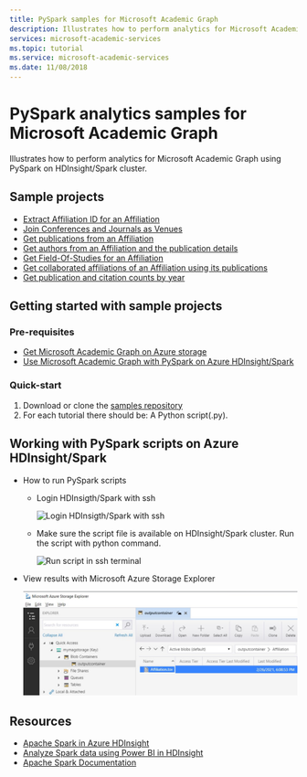 ```yaml
---
title: PySpark samples for Microsoft Academic Graph
description: Illustrates how to perform analytics for Microsoft Academic Graph using HDInsight
services: microsoft-academic-services
ms.topic: tutorial
ms.service: microsoft-academic-services
ms.date: 11/08/2018
---
```

# PySpark analytics samples for Microsoft Academic Graph

Illustrates how to perform analytics for Microsoft Academic Graph using PySpark on HDInsight/Spark cluster.

## Sample projects

* [Extract Affiliation ID for an Affiliation](https://github.com/Azure-Samples/microsoft-academic-graph-pyspark-samples/blob/master/src/Lab1_ExtractAffiliation.py)
* [Join Conferences and Journals as Venues](https://github.com/Azure-Samples/microsoft-academic-graph-pyspark-samples/blob/master/src/Lab2_UnionVenues.py)
* [Get publications from an Affiliation](https://github.com/Azure-Samples/microsoft-academic-graph-pyspark-samples/blob/master/src/Lab3_JoinPaperAuthorAffiliation.py)
* [Get authors from an Affiliation and the publication details](https://github.com/Azure-Samples/microsoft-academic-graph-pyspark-samples/blob/master/src/Lab4_CreateTable_Extract.py)
* [Get Field-Of-Studies for an Affiliation](https://github.com/Azure-Samples/microsoft-academic-graph-pyspark-samples/blob/master/src/Lab5_CreateTableByTvf.py)
* [Get collaborated affiliations of an Affiliation using its publications](https://github.com/Azure-Samples/microsoft-academic-graph-pyspark-samples/blob/master/src/Lab6_GetPartnerData.py)
* [Get publication and citation counts by year](https://github.com/Azure-Samples/microsoft-academic-graph-pyspark-samples/blob/master/src/Lab7_GroupByYear.py)

## Getting started with sample projects

### Pre-requisites

* [Get Microsoft Academic Graph on Azure storage](get-started-setup-provisioning.md)
* [Use Microsoft Academic Graph with PySpark on Azure HDInsight/Spark](get-started-setup-azure-hdinsight.md)

### Quick-start

1. Download or clone the [samples repository](https://github.com/Azure-Samples/microsoft-academic-graph-pyspark-samples)
4. For each tutorial there should be: A Python script(.py).

## Working with PySpark scripts on Azure HDInsight/Spark

* How to run PySpark scripts
  * Login HDInsigth/Spark with ssh

    ![Login HDInsigth/Spark with ssh](media/samples-login-hdinsight.png "Login HDInsigth/Spark with ssh")

  * Make sure the script file is available on HDInsight/Spark cluster. Run the script with python command.

    ![Run script in ssh terminal](media/samples-run-pyspark-script.png "Run script in ssh terminal")

* View results with Microsoft Azure Storage Explorer

    ![View result with Microsoft Azure Storage Explorer](media/samples-view-pyspark-script-results.png "View result with Microsoft Azure Storage Explorer")

## Resources

* [Apache Spark in Azure HDInsight](https://docs.microsoft.com/en-us/azure/hdinsight/spark/apache-spark-overview
)
* [Analyze Spark data using Power BI in HDInsight](https://docs.microsoft.com/en-us/azure/hdinsight/spark/apache-spark-overview
)
* [Apache Spark Documentation](http://spark.apache.org/docs/2.3.0/)
